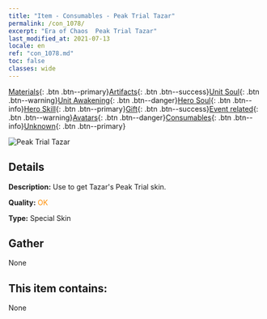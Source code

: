 ```yaml
---
title: "Item - Consumables - Peak Trial Tazar"
permalink: /con_1078/
excerpt: "Era of Chaos  Peak Trial Tazar"
last_modified_at: 2021-07-13
locale: en
ref: "con_1078.md"
toc: false
classes: wide
---
```

 [Materials](/Items/){: .btn .btn--primary}[Artifacts](/Items/Artifacts/){: .btn .btn--success}[Unit Soul](/Items/UnitSoul/){: .btn .btn--warning}[Unit Awakening](/Items/UnitAwakening/){: .btn .btn--danger}[Hero Soul](/Items/HeroSoul/){: .btn .btn--info}[Hero Skill](/Items/HeroSkill/){: .btn .btn--primary}[Gift](/Items/Gift/){: .btn .btn--success}[Event related](/Items/Events/){: .btn .btn--warning}[Avatars](/Items/Avatars/){: .btn .btn--danger}[Consumables](/Items/Consumables/){: .btn .btn--info}[Unknown](/Items/Unknown/){: .btn .btn--primary}

 ![Peak Trial Tazar](/images/h/h_Tazar2.jpg)

## Details
 **Description:** Use to get Tazar's Peak Trial skin.

 **Quality:** <span style="color: #FF8C00">OK</span>

 **Type:** Special Skin

## Gather

  None

## This item contains:

  None


